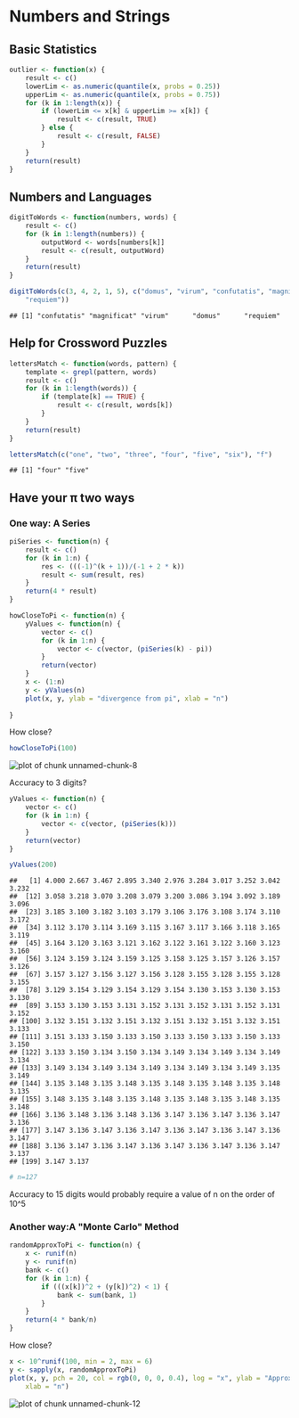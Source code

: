 Numbers and Strings
========================================================

## Basic Statistics


```r
outlier <- function(x) {
    result <- c()
    lowerLim <- as.numeric(quantile(x, probs = 0.25))
    upperLim <- as.numeric(quantile(x, probs = 0.75))
    for (k in 1:length(x)) {
        if (lowerLim <= x[k] & upperLim >= x[k]) {
            result <- c(result, TRUE)
        } else {
            result <- c(result, FALSE)
        }
    }
    return(result)
}
```


## Numbers and Languages

```r
digitToWords <- function(numbers, words) {
    result <- c()
    for (k in 1:length(numbers)) {
        outputWord <- words[numbers[k]]
        result <- c(result, outputWord)
    }
    return(result)
}
```


```r
digitToWords(c(3, 4, 2, 1, 5), c("domus", "virum", "confutatis", "magnificat", 
    "requiem"))
```

```
## [1] "confutatis" "magnificat" "virum"      "domus"      "requiem"
```


## Help for Crossword Puzzles

```r
lettersMatch <- function(words, pattern) {
    template <- grepl(pattern, words)
    result <- c()
    for (k in 1:length(words)) {
        if (template[k] == TRUE) {
            result <- c(result, words[k])
        }
    }
    return(result)
}
```


```r
lettersMatch(c("one", "two", "three", "four", "five", "six"), "f")
```

```
## [1] "four" "five"
```


## Have your π two ways
### One way: A Series

```r
piSeries <- function(n) {
    result <- c()
    for (k in 1:n) {
        res <- (((-1)^(k + 1))/(-1 + 2 * k))
        result <- sum(result, res)
    }
    return(4 * result)
}
```


```r
howCloseToPi <- function(n) {
    yValues <- function(n) {
        vector <- c()
        for (k in 1:n) {
            vector <- c(vector, (piSeries(k) - pi))
        }
        return(vector)
    }
    x <- (1:n)
    y <- yValues(n)
    plot(x, y, ylab = "divergence from pi", xlab = "n")
    
}
```


How close?


```r
howCloseToPi(100)
```

![plot of chunk unnamed-chunk-8](figure/unnamed-chunk-8.png) 


Accuracy to 3 digits?


```r
yValues <- function(n) {
    vector <- c()
    for (k in 1:n) {
        vector <- c(vector, (piSeries(k)))
    }
    return(vector)
}
```


```r
yValues(200)
```

```
##   [1] 4.000 2.667 3.467 2.895 3.340 2.976 3.284 3.017 3.252 3.042 3.232
##  [12] 3.058 3.218 3.070 3.208 3.079 3.200 3.086 3.194 3.092 3.189 3.096
##  [23] 3.185 3.100 3.182 3.103 3.179 3.106 3.176 3.108 3.174 3.110 3.172
##  [34] 3.112 3.170 3.114 3.169 3.115 3.167 3.117 3.166 3.118 3.165 3.119
##  [45] 3.164 3.120 3.163 3.121 3.162 3.122 3.161 3.122 3.160 3.123 3.160
##  [56] 3.124 3.159 3.124 3.159 3.125 3.158 3.125 3.157 3.126 3.157 3.126
##  [67] 3.157 3.127 3.156 3.127 3.156 3.128 3.155 3.128 3.155 3.128 3.155
##  [78] 3.129 3.154 3.129 3.154 3.129 3.154 3.130 3.153 3.130 3.153 3.130
##  [89] 3.153 3.130 3.153 3.131 3.152 3.131 3.152 3.131 3.152 3.131 3.152
## [100] 3.132 3.151 3.132 3.151 3.132 3.151 3.132 3.151 3.132 3.151 3.133
## [111] 3.151 3.133 3.150 3.133 3.150 3.133 3.150 3.133 3.150 3.133 3.150
## [122] 3.133 3.150 3.134 3.150 3.134 3.149 3.134 3.149 3.134 3.149 3.134
## [133] 3.149 3.134 3.149 3.134 3.149 3.134 3.149 3.134 3.149 3.135 3.149
## [144] 3.135 3.148 3.135 3.148 3.135 3.148 3.135 3.148 3.135 3.148 3.135
## [155] 3.148 3.135 3.148 3.135 3.148 3.135 3.148 3.135 3.148 3.135 3.148
## [166] 3.136 3.148 3.136 3.148 3.136 3.147 3.136 3.147 3.136 3.147 3.136
## [177] 3.147 3.136 3.147 3.136 3.147 3.136 3.147 3.136 3.147 3.136 3.147
## [188] 3.136 3.147 3.136 3.147 3.136 3.147 3.136 3.147 3.136 3.147 3.137
## [199] 3.147 3.137
```

```r
# n=127
```

Accuracy to 15 digits would probably require a value of n on the order of 10^5
### Another way:A "Monte Carlo" Method

```r
randomApproxToPi <- function(n) {
    x <- runif(n)
    y <- runif(n)
    bank <- c()
    for (k in 1:n) {
        if (((x[k])^2 + (y[k])^2) < 1) {
            bank <- sum(bank, 1)
        }
    }
    return(4 * bank/n)
}
```


How close?


```r
x <- 10^runif(100, min = 2, max = 6)
y <- sapply(x, randomApproxToPi)
plot(x, y, pch = 20, col = rgb(0, 0, 0, 0.4), log = "x", ylab = "Approx to pi", 
    xlab = "n")
```

![plot of chunk unnamed-chunk-12](figure/unnamed-chunk-12.png) 


